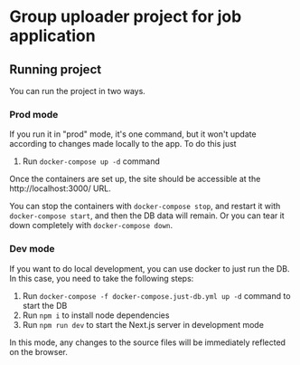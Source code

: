 # Group uploader project for job application

## Running project

You can run the project in two ways.

### Prod mode

If you run it in "prod" mode, it's one command, but it won't update according to changes made locally to the app. To do this just

1. Run `docker-compose up -d` command

Once the containers are set up, the site should be accessible at the http://localhost:3000/ URL.

You can stop the containers with `docker-compose stop`, and restart it with `docker-compose start`, and then the DB data will remain. Or you can tear it down completely with  `docker-compose down`.

### Dev mode

If you want to do local development, you can use docker to just run the DB. In this case, you need to take the following steps:

1. Run `docker-compose -f docker-compose.just-db.yml up -d` command to start the DB
2. Run `npm i` to install node dependencies
3. Run `npm run dev` to start the Next.js server in development mode

In this mode, any changes to the source files will be immediately reflected on the browser.
